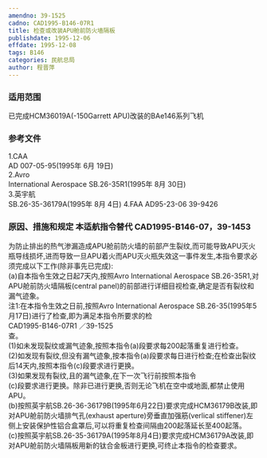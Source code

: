```yaml
---
amendno: 39-1525  
cadno: CAD1995-B146-07R1  
title: 检查或改装APU舱前防火墙隔板  
publishdate: 1995-12-06  
effdate: 1995-12-08  
tags: B146  
categories: 民航总局  
author: 程晋萍  
---
```

  
### 适用范围  
已完成HCM36019A(-150Garrett APU)改装的BAe146系列飞机  
  
<!--more-->  
### 参考文件  
1.CAA  
AD 007-05-95(1995年 6月 19日)  
2.Avro  
 International Aerospace SB.26-35R1(1995年 8月 30日)  
3.英宇航  
SB.26-35-36179A(1995年 8月 4日)  4.FAA AD95-23-06 39-9426  
  
### 原因、措施和规定 本适航指令替代 CAD1995-B146-07，39-1453  
为防止排出的热气渗漏造成APU舱前防火墙的前部产生裂纹,而可能导致APU灭火瓶导线损坏,进而导致一旦APU着火而APU灭火瓶失效这一事件发生,本指令要求必须完成以下工作(除非事先已完成):  
(a)自本指令生效之日起7天内,按照Avro International Aerospace SB.26-35R1,对APU舱前防火墙隔板(central panel)的前部进行详细目视检查,确定是否有裂纹和漏气迹象。  
    注1:在本指令生效之日前,按照Avro International Aerospace SB.26-35(1995年5月17日)进行了检查,即为满足本指令所要求的检  
       CAD1995-B146-07R1   ／39-1525  
查。  
    (1)如未发现裂纹或漏气迹象,按照本指令(a)段要求每200起落重复进行检查。  
(2)如发现有裂纹,但没有漏气迹象,按本指令(a)段要求每日进行检查;在检查出裂纹后14天内,按照本指令(c)段要求进行更换。  
    (3)如果发现有裂纹,且的漏气迹象,在下一次飞行前按照本指令  
(c)段要求进行更换。除非已进行更换,否则无论飞机在空中或地面,都禁止使用APU。  
    (b)按照英宇航SB.26-36-36179B(1995年6月22日)要求完成HCM36179B改装,即对APU舱前防火墙排气孔(exhaust aperture)旁垂直加强筋(verlical stiffener)左侧上安装保护性铝合盒罩后,可以将重复检查间隔由200起落延长至400起落。  
    (c)按照英宇航SB.26-35-36179A(1995年8月4日)要求完成HCM36179A改装,即对APU舱前防火墙隔板用新的钛合金板进行更换,可终止本指令的检查要求。  
  
